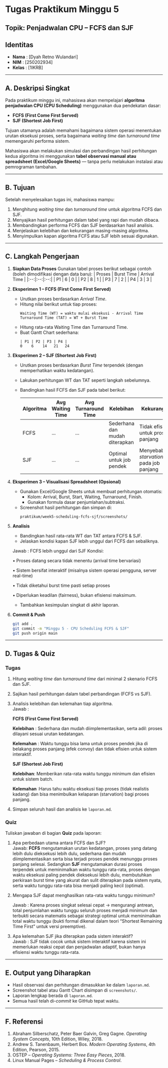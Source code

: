 # Tugas Praktikum Minggu 5  
Topik: Penjadwalan CPU – FCFS dan SJF  
---

## Identitas
- **Nama**  : [Dyah Retno Wulandari]  
- **NIM**   : [250202934]  
- **Kelas** : [1IKRB]

---
## A. Deskripsi Singkat
Pada praktikum minggu ini, mahasiswa akan mempelajari **algoritma penjadwalan CPU (CPU Scheduling)** menggunakan dua pendekatan dasar:  
- **FCFS (First Come First Served)**  
- **SJF (Shortest Job First)**  

Tujuan utamanya adalah memahami bagaimana sistem operasi menentukan urutan eksekusi proses, serta bagaimana *waiting time* dan *turnaround time* memengaruhi performa sistem.

Mahasiswa akan melakukan simulasi dan perbandingan hasil perhitungan kedua algoritma ini menggunakan **tabel observasi manual atau spreadsheet (Excel/Google Sheets)** — tanpa perlu melakukan instalasi atau pemrograman tambahan.

---

## B. Tujuan
Setelah menyelesaikan tugas ini, mahasiswa mampu:
1. Menghitung *waiting time* dan *turnaround time* untuk algoritma FCFS dan SJF.  
2. Menyajikan hasil perhitungan dalam tabel yang rapi dan mudah dibaca.  
3. Membandingkan performa FCFS dan SJF berdasarkan hasil analisis.  
4. Menjelaskan kelebihan dan kekurangan masing-masing algoritma.  
5. Menyimpulkan kapan algoritma FCFS atau SJF lebih sesuai digunakan.  

---

## C. Langkah Pengerjaan
1. **Siapkan Data Proses**
   Gunakan tabel proses berikut sebagai contoh (boleh dimodifikasi dengan data baru):
   | Proses | Burst Time | Arrival Time |
   |:--:|:--:|:--:|
   | P1 | 6 | 0 |
   | P2 | 8 | 1 |
   | P3 | 7 | 2 |
   | P4 | 3 | 3 |

2. **Eksperimen 1 – FCFS (First Come First Served)**
   - Urutkan proses berdasarkan *Arrival Time*.  
   - Hitung nilai berikut untuk tiap proses:
     ```
     Waiting Time (WT) = waktu mulai eksekusi - Arrival Time
     Turnaround Time (TAT) = WT + Burst Time
     ```
   - Hitung rata-rata Waiting Time dan Turnaround Time.  
   - Buat Gantt Chart sederhana:  
     ```
     | P1 | P2 | P3 | P4 |
     0    6    14   21   24
     ```

3. **Eksperimen 2 – SJF (Shortest Job First)**
   - Urutkan proses berdasarkan *Burst Time* terpendek (dengan memperhatikan waktu kedatangan).  
   - Lakukan perhitungan WT dan TAT seperti langkah sebelumnya.  
   - Bandingkan hasil FCFS dan SJF pada tabel berikut:

     | Algoritma | Avg Waiting Time | Avg Turnaround Time | Kelebihan | Kekurangan |
     |------------|------------------|----------------------|------------|-------------|
     | FCFS | ... | ... | Sederhana dan mudah diterapkan | Tidak efisien untuk proses panjang |
     | SJF | ... | ... | Optimal untuk job pendek | Menyebabkan *starvation* pada job panjang |

4. **Eksperimen 3 – Visualisasi Spreadsheet (Opsional)**
   - Gunakan Excel/Google Sheets untuk membuat perhitungan otomatis:
     - Kolom: Arrival, Burst, Start, Waiting, Turnaround, Finish.
     - Gunakan formula dasar penjumlahan/subtraksi.
   - Screenshot hasil perhitungan dan simpan di:
     ```
     praktikum/week5-scheduling-fcfs-sjf/screenshots/
     ```

5. **Analisis**
   - Bandingkan hasil rata-rata WT dan TAT antara FCFS & SJF.  
   - Jelaskan kondisi kapan SJF lebih unggul dari FCFS dan sebaliknya.
   
   Jawab : FCFS lebih unggul dari SJF
    Kondisi:

   •	Proses datang secara tidak menentu (arrival time bervariasi)

   •	Sistem bersifat interaktif (misalnya sistem operasi pengguna, server real-time)

   •	Tidak diketahui burst time pasti setiap proses

   •	Diperlukan keadilan (fairness), bukan efisiensi maksimum.
  
   - Tambahkan kesimpulan singkat di akhir laporan.

6. **Commit & Push**
   ```bash
   git add .
   git commit -m "Minggu 5 - CPU Scheduling FCFS & SJF"
   git push origin main
   ```

---

## D. Tugas & Quiz
### Tugas
1. Hitung *waiting time* dan *turnaround time* dari minimal 2 skenario FCFS dan SJF.  
2. Sajikan hasil perhitungan dalam tabel perbandingan (FCFS vs SJF).  
3. Analisis kelebihan dan kelemahan tiap algoritma.  
Jawab : 

   **FCFS (First Come First Served)**

   **Kelebihan** : Sederhana dan mudah diimplementasikan, serta adil: proses dilayani sesuai urutan kedatangan.

   **Kelemahan** : Waktu tunggu bisa lama untuk proses pendek jika di belakang proses panjang (efek convoy) dan tidak efisien untuk sistem interaktif.

   **SJF (Shortest Job First)**

   **Kelebihan**: Memberikan rata-rata waktu tunggu minimum dan efisien untuk sistem batch.

   **Kelemahan** :Harus tahu waktu eksekusi tiap proses (tidak realistis kadang) dan bisa menimbulkan kelaparan (starvation) bagi proses panjang.

4. Simpan seluruh hasil dan analisis ke `laporan.md`.  

### Quiz
Tuliskan jawaban di bagian **Quiz** pada laporan:
1. Apa perbedaan utama antara FCFS dan SJF?  
   Jawab: **FCFS** mengutamakan urutan kedatangan, proses yang datang lebih dulu dieksekusi lebih dulu, sederhana dan mudah diimplementasikan serta bisa terjadi proses pendek menunggu proses panjang selesai. Sedangkan **SJF** mengutamakan durasi proses terpendek untuk meminimalkan waktu tunggu rata-rata, proses dengan waktu eksekusi paling pendek dieksekusi lebih dulu, membutuhkan perkiraan burst time yang akurat dan sulit diterapkan pada sistem nyata, serta waktu tunggu rata-rata bisa menjadi paling kecil (optimal).
2. Mengapa SJF dapat menghasilkan rata-rata waktu tunggu minimum? 

   Jawab : Karena proses singkat selesai cepat → mengurangi antrean, total penjumlahan waktu tunggu seluruh proses menjadi minimum dan  terbukti secara matematis sebagai strategi optimal untuk meminimalkan total waktu tunggu (bukti formal dikenal dalam teori “Shortest Remaining Time First” untuk versi preemptive). 
3. Apa kelemahan SJF jika diterapkan pada sistem interaktif?  
   Jawab : SJF tidak cocok untuk sistem interaktif karena sistem ini memerlukan reaksi cepat dan penjadwalan adaptif, bukan hanya efisiensi waktu tunggu rata-rata.

---

## E. Output yang Diharapkan
- Hasil observasi dan perhitungan dimasukkan ke dalam `laporan.md`.  
- Screenshot tabel atau Gantt Chart disimpan di `screenshots/`.  
- Laporan lengkap berada di `laporan.md`.  
- Semua hasil telah di-*commit* ke GitHub tepat waktu.  

---

## F. Referensi
1. Abraham Silberschatz, Peter Baer Galvin, Greg Gagne. *Operating System Concepts*, 10th Edition, Wiley, 2018.  
2. Andrew S. Tanenbaum, Herbert Bos. *Modern Operating Systems*, 4th Edition, Pearson, 2015.  
3. OSTEP – *Operating Systems: Three Easy Pieces*, 2018.  
4. Linux Manual Pages – *Scheduling & Process Control*.  